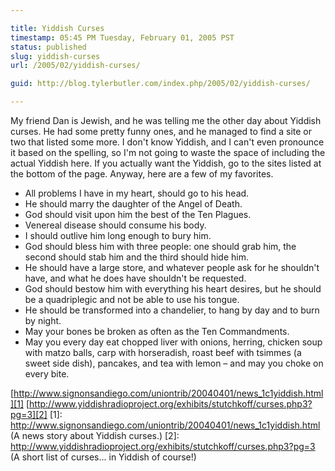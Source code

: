 ```yaml
---

title: Yiddish Curses
timestamp: 05:45 PM Tuesday, February 01, 2005 PST
status: published
slug: yiddish-curses
url: /2005/02/yiddish-curses/

guid: http://blog.tylerbutler.com/index.php/2005/02/yiddish-curses/

---
```


My friend Dan is Jewish, and he was telling me the other day about Yiddish
curses. He had some pretty funny ones, and he managed to find a site or two that listed some more. I don't know Yiddish, and I can't even pronounce it based on the spelling, so I'm not going to waste the space of including the
actual Yiddish here. If you actually want the Yiddish, go to the sites listed
at the bottom of the page. Anyway, here are a few of my favorites.

- All problems I have in my heart, should go to his head.
- He should marry the daughter of the Angel of Death.
- God should visit upon him the best of the Ten Plagues.
- Venereal disease should consume his body.
- I should outlive him long enough to bury him.
- God should bless him with three people: one should grab him, the second should
stab him and the third should hide him.
- He should have a large store, and whatever people ask for he shouldn't have,
and what he does have shouldn't be requested.
- God should bestow him with everything his heart desires, but he should be a
quadriplegic and not be able to use his tongue.
- He should be transformed into a chandelier, to hang by day and to burn by
night.
- May your bones be broken as often as the Ten Commandments.
- May you every day eat chopped liver with onions, herring, chicken soup with
matzo balls, carp with horseradish, roast beef with tsimmes (a sweet side
dish), pancakes, and tea with lemon – and may you choke on every bite.

[http://www.signonsandiego.com/uniontrib/20040401/news_1c1yiddish.html][1]
[http://www.yiddishradioproject.org/exhibits/stutchkoff/curses.php3?pg=3][2]
[1]: http://www.signonsandiego.com/uniontrib/20040401/news_1c1yiddish.html (A news story about Yiddish curses.)
[2]: http://www.yiddishradioproject.org/exhibits/stutchkoff/curses.php3?pg=3 (A short list of curses... in Yiddish of course!)
